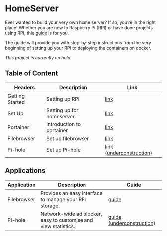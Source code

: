 # HomeServer

Ever wanted to build your very own home server? If so, you’re in the right place! Whether you are new to Raspberry Pi (RPI) or have done projects using RPI, thie [guide](https://time0ut07.github.io/guide/homeserver/) is for you.

The guide will provide you with step-by-step instructions from the very beginning of setting up your RPI to deploying the containers on docker.

*This project is currently on hold*

## Table of Content

|Headers|Description|Link|
|-------|-----------|----|
|Getting Started|Setting up RPI|[link](https://time0ut07.github.io/guide/homeserver/getting_started/prerequisites/)|
|Set Up|Setting up for homeserver|[link](https://time0ut07.github.io/guide/homeserver/setup/ra_overview/)|
|Portainer|Introduction to portainer|[link](https://time0ut07.github.io/guide/homeserver/portainer/portainer/)|
|Filebrowser|Set up filebrowser|[link](https://time0ut07.github.io/guide/homeserver/filebrowser/overview/)|
|Pi-hole|Set up Pi-hole|[link (underconstruction)](https://time0ut07.github.io/guide/homeserver/pihole/overview/)|

## Applications

|Application|Description|Guide|
|-----------|-----------|-----|
|Filebrowser|Provides an easy interface to manage your RPI storage.|[guide](https://time0ut07.github.io/guide/homeserver/filebrowser/overview/)|
|Pi-hole|Network-wide ad blocker, easy to customise and view statistics.|[guide (underconstruction)](https://time0ut07.github.io/guide/homeserver/pihole/overview/)|
